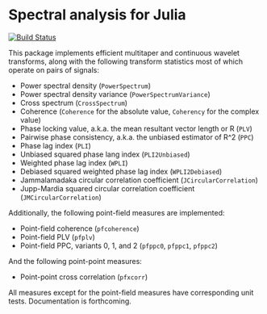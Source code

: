 # Spectral analysis for Julia

[![Build Status](https://travis-ci.org/simonster/Synchrony.jl.png?branch=master)](https://travis-ci.org/simonster/Synchrony.jl)

This package implements efficient multitaper and continuous wavelet transforms, along with the following transform statistics most of which operate on pairs of signals:

- Power spectral density (`PowerSpectrum`)
- Power spectral density variance (`PowerSpectrumVariance`)
- Cross spectrum (`CrossSpectrum`)
- Coherence (`Coherence` for the absolute value, `Coherency` for the complex value)
- Phase locking value, a.k.a. the mean resultant vector length or ̄R (`PLV`)
- Pairwise phase consistency, a.k.a. the unbiased estimator of ̄R^2 (`PPC`)
- Phase lag index (`PLI`)
- Unbiased squared phase lang index (`PLI2Unbiased`)
- Weighted phase lag index (`WPLI`)
- Debiased squared weighted phase lag index (`WPLI2Debiased`)
- Jammalamadaka circular correlation coefficient (`JCircularCorrelation`)
- Jupp-Mardia squared circular correlation coefficient (`JMCircularCorrelation`)

Additionally, the following point-field measures are implemented:

- Point-field coherence (`pfcoherence`)
- Point-field PLV (`pfplv`)
- Point-field PPC, variants 0, 1, and 2 (`pfppc0`, `pfppc1`, `pfppc2`)

And the following point-point measures:

- Point-point cross correlation (`pfxcorr`)

All measures except for the point-field measures have corresponding unit tests. Documentation is forthcoming.
